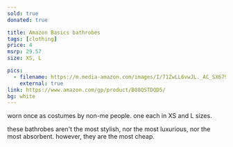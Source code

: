 ```yaml
---
sold: true
donated: true

title: Amazon Basics bathrobes
tags: [clothing]
price: 4
msrp: 29.57
size: XS, L

pics:
  - filename: https://m.media-amazon.com/images/I/71ZwLL6vwJL._AC_SX679_.jpg
    external: true
link: https://www.amazon.com/gp/product/B08QSTDQD5/
bg: white
---
```


worn once as costumes by non-me people.  one each in XS and L sizes.

these bathrobes aren't the most stylish, nor the most luxurious, nor the most
absorbent.  however, they are the most cheap.
